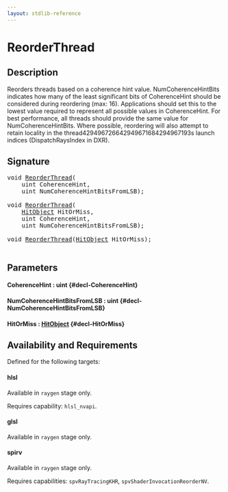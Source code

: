 ```yaml
---
layout: stdlib-reference
---
```


# ReorderThread

## Description

Reorders threads based on a coherence hint value. NumCoherenceHintBits indicates how many of
the least significant bits of CoherenceHint should be considered during reordering (max: 16).
Applications should set this to the lowest value required to represent all possible values in
CoherenceHint. For best performance, all threads should provide the same value for
NumCoherenceHintBits.
Where possible, reordering will also attempt to retain locality in the thread429496726642949671684294967193s launch indices
(DispatchRaysIndex in DXR).




## Signature 

<pre>
void <a href="/stdlib-reference/global-decls/ReorderThread">ReorderThread</a>(
    uint <span class='code_param'>CoherenceHint</span>,
    uint <span class='code_param'>NumCoherenceHintBitsFromLSB</span>);

void <a href="/stdlib-reference/global-decls/ReorderThread">ReorderThread</a>(
    <a href="/stdlib-reference/types/HitObject/index">HitObject</a> <span class='code_param'>HitOrMiss</span>,
    uint <span class='code_param'>CoherenceHint</span>,
    uint <span class='code_param'>NumCoherenceHintBitsFromLSB</span>);

void <a href="/stdlib-reference/global-decls/ReorderThread">ReorderThread</a>(<a href="/stdlib-reference/types/HitObject/index">HitObject</a> <span class='code_param'>HitOrMiss</span>);

</pre>

## Parameters

#### CoherenceHint  : uint {#decl-CoherenceHint}
#### NumCoherenceHintBitsFromLSB  : uint {#decl-NumCoherenceHintBitsFromLSB}
#### HitOrMiss  : [HitObject](/stdlib-reference/types/HitObject/index) {#decl-HitOrMiss}

## Availability and Requirements

Defined for the following targets:

#### hlsl
Available in `raygen` stage only.

Requires capability: `hlsl_nvapi`.
#### glsl
Available in `raygen` stage only.

#### spirv
Available in `raygen` stage only.

Requires capabilities: `spvRayTracingKHR`, `spvShaderInvocationReorderNV`.


